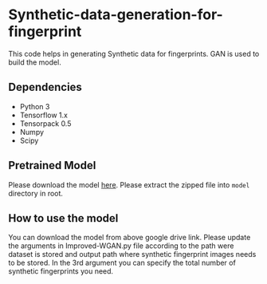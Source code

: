 # Synthetic-data-generation-for-fingerprint

This code helps in generating Synthetic data for fingerprints. GAN is used to build the model.  

## Dependencies

* Python 3
* Tensorflow 1.x
* Tensorpack 0.5
* Numpy
* Scipy

## Pretrained Model

Please download the model [here](https://drive.google.com/drive/folders/1GzSzu9SXAgjgnnENXzKT41gR6_6uWcSd?usp=sharing). Please extract the zipped file into ``model`` directory in root.

## How to use the model

You can download the model from above google drive link. Please update the arguments in Improved-WGAN.py file according to the path were dataset is stored and output path where synthetic fingerprint images needs to be stored.
In the 3rd argument you can specify the total number of synthetic fingerprints you need.






